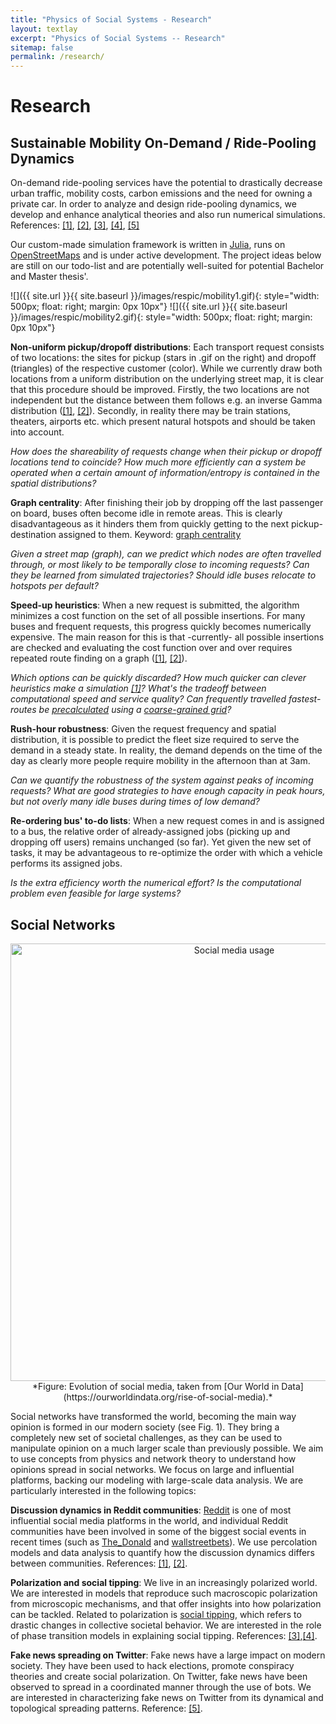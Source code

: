 ```yaml
---
title: "Physics of Social Systems - Research"
layout: textlay
excerpt: "Physics of Social Systems -- Research"
sitemap: false
permalink: /research/
---
```


# Research

## Sustainable Mobility On-Demand / Ride-Pooling Dynamics

On-demand ride-pooling services have the potential to drastically decrease urban traffic, mobility costs, carbon emissions and the need for owning a private car. In order to analyze and design ride-pooling dynamics, we develop and enhance analytical theories and also run numerical simulations.
References: [[1]](https://www.sciencedirect.com/science/article/pii/S0965856417316038), [[2]](https://www.pnas.org/content/114/3/462.short), [[3]](https://journals.aps.org/prl/abstract/10.1103/PhysRevLett.125.248302), [[4]](https://journals.aps.org/prl/abstract/10.1103/PhysRevLett.125.248302), [[5]](https://ieeexplore.ieee.org/abstract/document/6544843)

Our custom-made simulation framework is written in [Julia](https://docs.julialang.org/en/v1/), runs on [OpenStreetMaps](https://www.openstreetmap.org) and is under active development. The project ideas below are still on our todo-list and are potentially well-suited for potential Bachelor and Master thesis'.

![]({{ site.url }}{{ site.baseurl }}/images/respic/mobility1.gif){: style="width: 500px; float: right; margin: 0px 10px"}
![]({{ site.url }}{{ site.baseurl }}/images/respic/mobility2.gif){: style="width: 500px; float: right; margin: 0px 10px"}


**Non-uniform pickup/dropoff distributions**: Each transport request consists of two locations: the sites for pickup (stars in .gif on the right) and dropoff (triangles) of the respective customer (color). While we currently draw both locations from a uniform distribution on the underlying street map, it is clear that this procedure should be improved. Firstly, the two locations are not independent but the distance between them follows e.g. an inverse Gamma distribution ([[1]](https://www.sciencedirect.com/science/article/pii/S0965856417316038), [[2]](https://en.wikipedia.org/wiki/Inverse-gamma_distribution)). Secondly, in reality there may be train stations, theaters, airports etc. which present natural hotspots and should be taken into account.

*How does the shareability of requests change when their pickup or dropoff locations tend to coincide? 
How much more efficiently can a system be operated when a certain amount of information/entropy is contained in the spatial distributions?*

**Graph centrality**: After finishing their job by dropping off the last passenger on board, buses often become idle in remote areas. This is clearly disadvantageous as it hinders them from quickly getting to the next pickup-destination assigned to them.
Keyword: [graph centrality](https://en.wikipedia.org/wiki/Centrality)

*Given a street map (graph), can we predict which nodes are often travelled through, or most likely to be temporally close to incoming requests?
Can they be learned from simulated trajectories?
Should idle buses relocate to hotspots per default?*

**Speed-up heuristics**: When a new request is submitted, the algorithm minimizes a cost function on the set of all possible insertions. For many buses and frequent requests, this progress quickly becomes numerically expensive. The main reason for this is that -currently- all possible insertions are checked and evaluating the cost function over and over requires repeated route finding on a graph ([[1]](https://en.wikipedia.org/wiki/A*_search_algorithm), [[2]](https://en.wikipedia.org/wiki/Dijkstra%27s_algorithm)).

*Which options can be quickly discarded?
How much quicker can clever heuristics make a simulation [[1]](https://arxiv.org/abs/2007.14877)?
What's the tradeoff between computational speed and service quality?
Can frequently travelled fastest-routes be [precalculated](https://ieeexplore.ieee.org/abstract/document/6544843) using a [coarse-grained grid](https://en.wikipedia.org/wiki/Contraction_hierarchies)?*

**Rush-hour robustness**: Given the request frequency and spatial distribution, it is possible to predict the fleet size required to serve the demand in a steady state. In reality, the demand depends on the time of the day as clearly more people require mobility in the afternoon than at 3am.

*Can we quantify the robustness of the system against peaks of incoming requests?
What are good strategies to have enough capacity in peak hours, but not overly many idle buses during times of low demand?*

**Re-ordering bus' to-do lists**: When a new request comes in and is assigned to a bus, the relative order of already-assigned jobs (picking up and dropping off users) remains unchanged (so far). Yet given the new set of tasks, it may be advantageous to re-optimize the order with which a vehicle performs its assigned jobs.

*Is the extra efficiency worth the numerical effort?
Is the computational problem even feasible for large systems?*

## Social Networks

<p align="center">
  <img src="{{ site.url }}{{ site.baseurl }}/images/respic/users-by-social-media-platform.png" 
  alt="Social media usage" width="700" />
<br>
*Figure: Evolution of social media, taken from [Our World in Data](https://ourworldindata.org/rise-of-social-media).*
</p>

Social networks have transformed the world, becoming the main way opinion is formed in our modern society (see Fig. 1). They bring a completely new set of societal challenges, as they can be used to manipulate opinion on a much larger scale than previously possible. We aim to use concepts from physics and network theory to understand how opinions spread in social networks. We focus on large and influential platforms, backing our modeling with large-scale data analysis. We are particularly interested in the following topics:

**Discussion dynamics in Reddit communities**: [Reddit](https://www.reddit.com/) is one of most influential social media platforms in the world, and individual Reddit communities have been involved in some of the biggest social events in recent times (such as [The_Donald](https://en.wikipedia.org/wiki/R/The_Donald) and [wallstreetbets](https://en.wikipedia.org/wiki/R/wallstreetbets)). We use percolation models and data analysis to quantify how the discussion dynamics differs between communities. References: [[1]](https://www.dpg-verhandlungen.de/year/2021/conference/bpcppdysoe/part/soe/session/3/contribution/7?lang=en), [[2]](https://academic.oup.com/comnet/article/7/1/67/4991998).

**Polarization and social tipping**: We live in an increasingly polarized world. We are interested in models that reproduce such macroscopic polarization from microscopic mechanisms, and that offer insights into how polarization can be tackled. Related to polarization is [social tipping](https://en.wikipedia.org/wiki/Tipping_point_(sociology)), which refers to drastic changes in collective societal behavior. We are interested in the role of phase transition models in explaining social tipping. References: [[3]](https://link.aps.org/doi/10.1103/PhysRevX.11.011012),[[4]](http://www.nature.com/articles/s41598-020-67102-6).


**Fake news spreading on Twitter**: Fake news have a large impact on modern society. They have been used to hack elections, promote conspiracy theories and create social polarization. On Twitter, fake news have been observed to spread in a coordinated manner through the use of bots. We are interested in characterizing fake news on Twitter from its dynamical and topological spreading patterns. Reference: [[5]](https://www.sciencemag.org/lookup/doi/10.1126/science.aap9559).
